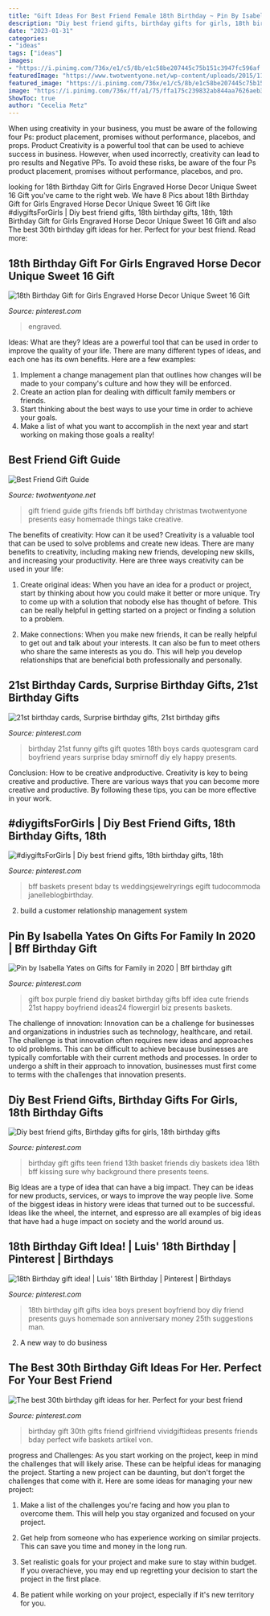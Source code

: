```yaml
---
title: "Gift Ideas For Best Friend Female 18th Birthday ~ Pin By Isabella Yates On Gifts For Family In 2020"
description: "Diy best friend gifts, birthday gifts for girls, 18th birthday gifts"
date: "2023-01-31"
categories:
- "ideas"
tags: ["ideas"]
images:
- "https://i.pinimg.com/736x/e1/c5/8b/e1c58be207445c75b151c3947fc596af.jpg"
featuredImage: "https://www.twotwentyone.net/wp-content/uploads/2015/11/best-friend-gift-guide-1.jpg"
featured_image: "https://i.pinimg.com/736x/e1/c5/8b/e1c58be207445c75b151c3947fc596af.jpg"
image: "https://i.pinimg.com/736x/ff/a1/75/ffa175c239832ab844aa7626aeb3e89f--two-girls-girl-gifts.jpg"
ShowToc: true
author: "Cecelia Metz"
---
```



When using creativity in your business, you must be aware of the following four Ps: product placement, promises without performance, placebos, and props. Product
Creativity is a powerful tool that can be used to achieve success in business. However, when used incorrectly, creativity can lead to pro results and Negative PPs. To avoid these risks, be aware of the four Ps product placement, promises without performance, placebos, and pro.

	

		
looking for 18th Birthday Gift for Girls Engraved Horse Decor Unique Sweet 16 Gift you've came to the right web. We have 8 Pics about 18th Birthday Gift for Girls Engraved Horse Decor Unique Sweet 16 Gift like #diygiftsForGirls | Diy best friend gifts, 18th birthday gifts, 18th, 18th Birthday Gift for Girls Engraved Horse Decor Unique Sweet 16 Gift and also The best 30th birthday gift ideas for her. Perfect for your best friend. Read more:
		
    
## 18th Birthday Gift For Girls Engraved Horse Decor Unique Sweet 16 Gift

<img loading=lazy src="https://i.pinimg.com/736x/ed/be/86/edbe86617d4633f961a70e184c73aa93.jpg" onerror="this.onerror=null;this.src='https://tse3.mm.bing.net/th?id=OIP.T9DJPrZZrCnk6jtu1b0JcQHaLG&amp;pid=15.1';" alt="18th Birthday Gift for Girls Engraved Horse Decor Unique Sweet 16 Gift">

_Source: pinterest.com_

>engraved. 

	

Ideas: What are they?
Ideas are a powerful tool that can be used in order to improve the quality of your life. There are many different types of ideas, and each one has its own benefits. Here are a few examples: 
1. Implement a change management plan that outlines how changes will be made to your company's culture and how they will be enforced. 
2. Create an action plan for dealing with difficult family members or friends. 
3. Start thinking about the best ways to use your time in order to achieve your goals. 
4. Make a list of what you want to accomplish in the next year and start working on making those goals a reality!

    
## Best Friend Gift Guide

<img loading=lazy src="https://www.twotwentyone.net/wp-content/uploads/2015/11/best-friend-gift-guide-1.jpg" onerror="this.onerror=null;this.src='https://tse3.mm.bing.net/th?id=OIP.5sOmd2vy8dziqJytbWIFVAHaOQ&amp;pid=15.1';" alt="Best Friend Gift Guide">

_Source: twotwentyone.net_

>gift friend guide gifts friends bff birthday christmas twotwentyone presents easy homemade things take creative. 

	

The benefits of creativity: How can it be used?
Creativity is a valuable tool that can be used to solve problems and create new ideas. There are many benefits to creativity, including making new friends, developing new skills, and increasing your productivity. Here are three ways creativity can be used in your life: 
1. Create original ideas: When you have an idea for a product or project, start by thinking about how you could make it better or more unique. Try to come up with a solution that nobody else has thought of before. This can be really helpful in getting started on a project or finding a solution to a problem.

2. Make connections: When you make new friends, it can be really helpful to get out and talk about your interests. It can also be fun to meet others who share the same interests as you do. This will help you develop relationships that are beneficial both professionally and personally.

    
## 21st Birthday Cards, Surprise Birthday Gifts, 21st Birthday Gifts

<img loading=lazy src="https://i.pinimg.com/originals/2c/b4/33/2cb4331784ce290a9fae7a23c82d5c0b.jpg" onerror="this.onerror=null;this.src='https://tse3.mm.bing.net/th?id=OIP.lnd3EXoaoQkBaSCXZgAymAHaJ4&amp;pid=15.1';" alt="21st birthday cards, Surprise birthday gifts, 21st birthday gifts">

_Source: pinterest.com_

>birthday 21st funny gifts gift quotes 18th boys cards quotesgram card boyfriend years surprise bday smirnoff diy ely happy presents. 

	

Conclusion: How to be creative andproductive.
Creativity is key to being creative and productive. There are various ways that you can become more creative and productive. By following these tips, you can be more effective in your work.

    
## #diygiftsForGirls | Diy Best Friend Gifts, 18th Birthday Gifts, 18th

<img loading=lazy src="https://i.pinimg.com/originals/90/b7/ad/90b7ad3a7688eee25f79890f9f9a5acc.jpg" onerror="this.onerror=null;this.src='https://tse1.mm.bing.net/th?id=OIP.Nv6-cVT-_kAEcgkYHrtF9gHaJ4&amp;pid=15.1';" alt="#diygiftsForGirls | Diy best friend gifts, 18th birthday gifts, 18th">

_Source: pinterest.com_

>bff baskets present bday ts weddingsjewelryrings egift tudocommoda janelleblogbirthday. 

	

2. build a customer relationship management system

    
## Pin By Isabella Yates On Gifts For Family In 2020 | Bff Birthday Gift

<img loading=lazy src="https://i.pinimg.com/originals/68/f8/b2/68f8b212f013c9b8c895e0012099b4ff.jpg" onerror="this.onerror=null;this.src='https://tse2.mm.bing.net/th?id=OIP.Oes3Its1JJJZVO0iqAIXZwHaJ4&amp;pid=15.1';" alt="Pin by Isabella Yates on Gifts for Family in 2020 | Bff birthday gift">

_Source: pinterest.com_

>gift box purple friend diy basket birthday gifts bff idea cute friends 21st happy boyfriend ideas24 flowergirl biz presents baskets. 

	

The challenge of innovation:
Innovation can be a challenge for businesses and organizations in industries such as technology, healthcare, and retail. The challenge is that innovation often requires new ideas and approaches to old problems. This can be difficult to achieve because businesses are typically comfortable with their current methods and processes. In order to undergo a shift in their approach to innovation, businesses must first come to terms with the challenges that innovation presents.

    
## Diy Best Friend Gifts, Birthday Gifts For Girls, 18th Birthday Gifts

<img loading=lazy src="https://i.pinimg.com/736x/ff/a1/75/ffa175c239832ab844aa7626aeb3e89f--two-girls-girl-gifts.jpg" onerror="this.onerror=null;this.src='https://tse1.mm.bing.net/th?id=OIP.hGjlNsUWjDjUvv1_AO4c3wHaJ3&amp;pid=15.1';" alt="Diy best friend gifts, Birthday gifts for girls, 18th birthday gifts">

_Source: pinterest.com_

>birthday gift gifts teen friend 13th basket friends diy baskets idea 18th bff kissing sure why background there presents teens. 

	

Big Ideas are a type of idea that can have a big impact. They can be ideas for new products, services, or ways to improve the way people live. Some of the biggest ideas in history were ideas that turned out to be successful. Ideas like the wheel, the internet, and espresso are all examples of big ideas that have had a huge impact on society and the world around us.

    
## 18th Birthday Gift Idea! | Luis&#039; 18th Birthday | Pinterest | Birthdays

<img loading=lazy src="https://s-media-cache-ak0.pinimg.com/736x/68/a3/a3/68a3a3e2ebf2dc40a53b07c63fe1f172.jpg" onerror="this.onerror=null;this.src='https://tse4.mm.bing.net/th?id=OIP.HXm4EpVhqTksU1Vg17bF4wHaJ3&amp;pid=15.1';" alt="18th Birthday gift idea! | Luis&#039; 18th Birthday | Pinterest | Birthdays">

_Source: pinterest.com_

>18th birthday gift gifts idea boys present boyfriend boy diy friend presents guys homemade son anniversary money 25th suggestions man. 

	

2. A new way to do business 

    
## The Best 30th Birthday Gift Ideas For Her. Perfect For Your Best Friend

<img loading=lazy src="https://i.pinimg.com/736x/e1/c5/8b/e1c58be207445c75b151c3947fc596af.jpg" onerror="this.onerror=null;this.src='https://tse1.mm.bing.net/th?id=OIP.6k3yzTQuwNnbspUQY8zfCgHaLH&amp;pid=15.1';" alt="The best 30th birthday gift ideas for her. Perfect for your best friend">

_Source: pinterest.com_

>birthday gift 30th gifts friend girlfriend vividgiftideas presents friends bday perfect wife baskets artikel von. 

	

progress and Challenges: As you start working on the project, keep in mind the challenges that will likely arise. These can be helpful ideas for managing the project.
Starting a new project can be daunting, but don't forget the challenges that come with it. Here are some ideas for managing your new project:
1. Make a list of the challenges you're facing and how you plan to overcome them. This will help you stay organized and focused on your project.

2. Get help from someone who has experience working on similar projects. This can save you time and money in the long run.

3. Set realistic goals for your project and make sure to stay within budget. If you overachieve, you may end up regretting your decision to start the project in the first place.

4. Be patient while working on your project, especially if it's new territory for you.

